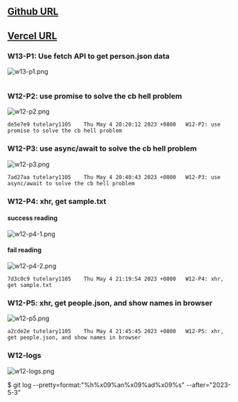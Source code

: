 ## [Github URL](https://github.com/tutelary1105/1112-1N-js-demo-211411011)

## [Vercel URL](https://1112-1-n-js-demo-211411011.vercel.app/)

### W13-P1: Use fetch API to get person.json data

![w13-p1.png](https://izfkkkxjvqncdvyzzpkv.supabase.co/storage/v1/object/public/demo-11/md_1N_img/w13-p1.png)

```

```

### W12-P2: use promise to solve the cb hell problem

![w12-p2.png](https://izfkkkxjvqncdvyzzpkv.supabase.co/storage/v1/object/public/demo-11/md_1N_img/w12-p2.png)

```
de5e7e9 tutelary1105    Thu May 4 20:20:12 2023 +0800   W12-P2: use promise to solve the cb hell problem
```

### W12-P3: use async/await to solve the cb hell problem

![w12-p3.png](https://izfkkkxjvqncdvyzzpkv.supabase.co/storage/v1/object/public/demo-11/md_1N_img/w12-p3.png)

```
7ad27aa tutelary1105    Thu May 4 20:40:43 2023 +0800   W12-P3: use async/await to solve the cb hell problem
```

### W12-P4: xhr, get sample.txt

#### success reading

![w12-p4-1.png](https://izfkkkxjvqncdvyzzpkv.supabase.co/storage/v1/object/public/demo-11/md_1N_img/w12-p4-1.png)

#### fail reading

![w12-p4-2.png](https://izfkkkxjvqncdvyzzpkv.supabase.co/storage/v1/object/public/demo-11/md_1N_img/w12-p4-2.png)

```
7d3c0c9 tutelary1105    Thu May 4 21:19:54 2023 +0800   W12-P4: xhr, get sample.txt
```

### W12-P5: xhr, get people.json, and show names in browser

![w12-p5.png](https://izfkkkxjvqncdvyzzpkv.supabase.co/storage/v1/object/public/demo-11/md_1N_img/w12-p5.png)

```
a2cde2e tutelary1105    Thu May 4 21:45:45 2023 +0800   W12-P5: xhr, get people.json, and show names in browser
```

### W12-logs

![w12-logs.png](https://izfkkkxjvqncdvyzzpkv.supabase.co/storage/v1/object/public/demo-11/md_1N_img/w12-logs.png)

$ git log --pretty=format:"%h%x09%an%x09%ad%x09%s" --after="2023-5-3"
